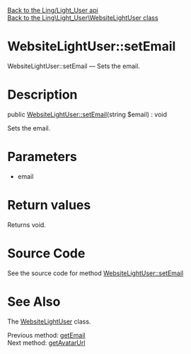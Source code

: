 [Back to the Ling/Light_User api](https://github.com/lingtalfi/Light_User/blob/master/doc/api/Ling/Light_User.md)<br>
[Back to the Ling\Light_User\WebsiteLightUser class](https://github.com/lingtalfi/Light_User/blob/master/doc/api/Ling/Light_User/WebsiteLightUser.md)


WebsiteLightUser::setEmail
================



WebsiteLightUser::setEmail — Sets the email.




Description
================


public [WebsiteLightUser::setEmail](https://github.com/lingtalfi/Light_User/blob/master/doc/api/Ling/Light_User/WebsiteLightUser/setEmail.md)(string $email) : void




Sets the email.




Parameters
================


- email

    


Return values
================

Returns void.








Source Code
===========
See the source code for method [WebsiteLightUser::setEmail](https://github.com/lingtalfi/Light_User/blob/master/WebsiteLightUser.php#L288-L291)


See Also
================

The [WebsiteLightUser](https://github.com/lingtalfi/Light_User/blob/master/doc/api/Ling/Light_User/WebsiteLightUser.md) class.

Previous method: [getEmail](https://github.com/lingtalfi/Light_User/blob/master/doc/api/Ling/Light_User/WebsiteLightUser/getEmail.md)<br>Next method: [getAvatarUrl](https://github.com/lingtalfi/Light_User/blob/master/doc/api/Ling/Light_User/WebsiteLightUser/getAvatarUrl.md)<br>

